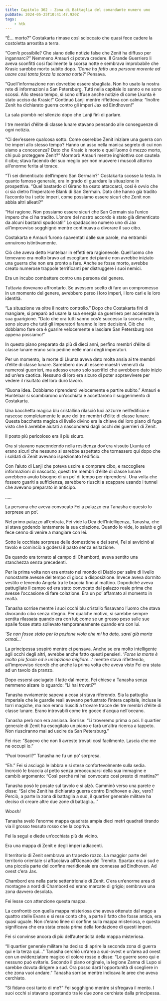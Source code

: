 ```yaml
---
title: Capitolo 362 - Zona di Battaglia del comandante numero uno
pubDate: 2024-05-25T10:41:47.920Z
tags:
    - htk
---
```


“È… morto?” Costakarta rimase così scioccato che quasi fece cadere la costoletta arrostita a terra.

“Com’è possibile? Che siano delle notizie false che Zenit ha diffuso per ingannarci?” Nemmeno Amauri ci poteva credere. Il Grande Guerriero li aveva sconfitti così facilmente la scorsa notte e sembrava improbabile che Krasic sarebbe morto subito dopo. <em>’Come ha fatto una persona morente ad usare così tanta forza la scorsa notte?’</em> Pensava.

“Quell’informazione non dovrebbe essere sbagliata. Non ho usato la nostra rete di informazioni a San Petersburg. Tutti nella capitale lo sanno e ne sono scossi. Allo stesso tempo, si sono diffuse anche notizie di come Lkunta è stato ucciso da Krasic!” Continuò Lanji mentre rifletteva con calma: “Inoltre Zenit ha dichiarato guerra contro gli imperi Jax ed Eindhoven!”

La sala piombò nel silenzio dopo che Lanji finì di parlare.

I tre membri d’élite di classe lunare stavano pensando alle conseguenze di ogni notizia.

“Ci dev’essere qualcosa sotto. Come oserebbe Zenit iniziare una guerra con tre imperi allo stesso tempo? Hanno un asso nella manica segreto di cui non siamo a conoscenza? Dato che Krasic è morto e quell’uomo è mezzo morto, chi può proteggere Zenit?” Mormorò Amauri mentre inghiottiva con cautela il cibo; stava facendo del suo meglio per non muovere i muscoli attorno all’enorme ferita al torace.

“Ti sei dimenticato dell’impero San Germain?” Costakarta scosse la testa. In quanto famoso generale, era in grado di guardare la situazione in prospettiva. “Quel bastardo di Girano ha osato attaccarci, così è ovvio che ci sia dietro l’Imperatore Blank di San Germain. Dato che hanno già tradito l’accordo tra i sette imperi, come possiamo essere sicuri che Zenit non abbia altri alleati?”

“Hai ragione. Non possiamo essere sicuri che San Germain sia l’unico impero che ci ha tradito. L’onore del nostro accordo è stato già dimenticato da alcuni bastardi spudorati!” Lo spadaccino numero uno di Jax all’improvviso sogghignò mentre continuava a divorare il suo cibo.

Costakarta e Amauri furono spaventati dalle sue parole, ma entrambi annuirono istintivamente.

Ciò che aveva detto Huntelaar in effetti era ragionevole. Quell’uomo che temevano era molto bravo ad escogitare dei piani e non avrebbe iniziato una guerra che non era pronto a fare. Anche se fosse morto, avrebbe creato numerose trappole terrificanti per distruggere i suoi nemici.

Era un incubo combattere contro una persona del genere.

Tuttavia dovevano affrontarlo. Se avessero scelto di fare un compromesso in un momento del genere, avrebbero perso i loro imperi, i loro cari e le loro identità.

“La situazione va oltre il nostro controllo.” Dopo che Costakarta finì di mangiare, si preparò ad usare la sua energia da guerriero per accelerare la sua guarigione. “Dato che ora tutti sanno cos’è successo la scorsa notte, sono sicuro che tutti gli imperatori faranno le loro decisioni. Ciò che dobbiamo fare ora è guarire velocemente e lasciare San Petersburg non appena possiamo!”

In questo piano preparato da più di dieci anni, perfino membri d’élite di classe lunare erano solo pedine nelle mani degli imperatori.

Per un momento, la morte di Lkunta aveva dato molta ansia ai tre membri d’élite di classe lunare. Sarebbero dovuti essere maestri venerati da numerosi guerrieri, ma adesso erano solo sacrifici che avrebbero dato inizio ad un’era caotica. Nessuno di loro era sicuro di poter sopravvivere per vedere il risultato del loro duro lavoro.

“Buona idea. Dobbiamo riprenderci velocemente e partire subito.” Amauri e Huntelaar si scambiarono un’occhiata e accettarono il suggerimento di Costakarta.

Una bacchetta magica blu cristallina rilasciò luci azzurre nell’edificio e nascose completamente le aure dei tre membri d’élite di classe lunare. Questa bacchetta magica di livello divino era la chiave del loro piano di fuga visto che li avrebbe aiutati a nascondersi dagli occhi dei guerrieri di Zenit.

Il posto più pericoloso era il più sicuro.

Ora si stavano nascondendo nella residenza dov’era vissuto Lkunta ed erano sicuri che nessuno si sarebbe aspettato che tornassero qui dopo che i soldati di Zenit avevano ispezionato l’edificio.

Con l’aiuto di Lanji che poteva uscire e comprare cibo, e raccogliere informazioni di nascosto, questi tre membri d’élite di classe lunare avrebbero avuto bisogno di un po’ di tempo per riprendersi. Una volta che fossero guariti a sufficienza, sarebbero riusciti a scappare usando i tunnel che avevano preparato in anticipo.

…..

La persona che aveva convocato Fei a palazzo era Tanasha e questo lo sorprese un po’.

Nel primo palazzo all’entrata, Fei vide la Dea dell’Intelligenza, Tanasha, che si stava godendo lentamente la sua colazione. Quando lo vide, lo salutò e gli fece cenno di venire a mangiare con lei.

Sotto le occhiate sorprese delle domestiche e dei servi, Fei si avvicinò al tavolo e cominciò a godersi il pasto senza esitazione.

Da quando era tornato al campo di Chambord, aveva sentito una stanchezza senza precedenti.

Per la prima volta non era entrato nel mondo di Diablo per salire di livello nonostante avesse del tempo di gioco a disposizione. Invece aveva dormito vestito e tenendo Angela tra le braccia fino al mattino. Dopodiché aveva pattugliato il campo ed era stato convocato dal palazzo reale prima che avesse l’occasione di fare colazione. Era un po’ affamato al momento in realtà.

Tanasha sorrise mentre i suoi occhi blu cristallo fissavano l’uomo che stava divorando cibo senza ritegno. Per qualche motivo, si sarebbe sempre sentita rilassata quando era con lui; come se un grosso peso sulle sue spalle fosse stato sollevato temporaneamente quando era con lui.

<em>’Se non fosse stato per la pozione viola che mi ha dato, sarei già morta ormai…’</em>

La principessa sospirò mentre ci pensava. Anche se era molto intelligente agli occhi degli altri, avrebbe anche fatto questi pensieri. <em>’Forse la morte è molto più facile ed è un’opzione migliore…’</em> mentre stava riflettendo, all’improvviso ricordò che anche la prima volta che aveva visto Fei era stata ad un tavolo da pranzo.

Dopo essersi asciugato il latte dal mento, Fei chiese a Tanasha senza nemmeno alzare lo sguardo: “Li hai trovati?”

Tanasha ovviamente sapeva a cosa si stava riferendo. Sia la pattuglia imperiale che le guardie reali avevano perlustrato l’intera capitale, incluse le torri magiche, ma non erano riusciti a trovare tracce dei tre membri d’élite di classe lunare. Erano introvabili come tre gocce d’acqua nell’oceano.

Tanasha però non era ansiosa. Sorrise: “Li troveremo prima o poi. Il quartier generale di Zenit ha escogitato un piano e farà un’altra ricerca a tappeto. Non riusciranno mai ad uscire da San Petersburg.”

Fei rise: “Sapevo che non li avreste trovati così facilmente. Lascia che me ne occupi io.”

“Puoi trovarli?” Tanasha ne fu un po’ sorpresa.

“Eh.” Fei si asciugò le labbra e si stese confortevolmente sulla sedia. Incrociò le braccia al petto senza preoccuparsi della sua immagine e cambiò argomento: “Così perché mi hai convocato così presto di mattina?”

Tanasha posò le posate sul tavolo e si alzò. Camminò verso una parete e disse: “Sai che Zenit ha dichiarato guerra contro Eindhoven e Jax, vero? Perciò, a parte la zona di battaglia a sud, il quartier generale militare ha deciso di creare altre due zone di battaglia…”

<em>Woosh!</em>

Tanasha svelò l’enorme mappa quadrata ampia dieci metri quadrati tirando via il grosso tessuto rosso che la copriva.

Fei la seguì e diede un’occhiata più da vicino.

Era una mappa di Zenit e degli imperi adiacenti.

Il territorio di Zenit sembrava un trapezio rozzo. La maggior parte del territorio orientale si affacciava all’Oceano del Tremito. Spartax era a sud e una piccola parte del confine meridionale era connessa ad Eindhoven. Ad ovest c’era Jax.

Chambord era nella parte settentrionale di Zenit. C’era un’enorme area di montagne a nord di Chambord ed erano marcate di grigio; sembrava una zona davvero desolata.

Fei lesse con attenzione questa mappa.

La confrontò con quella mappa misteriosa che aveva ottenuto dal mago a quattro stelle Evans e si rese conto che, a parte il fatto che fosse antica, era quasi uguale. Non c’erano linee di confine sulla mappa misteriosa, e questo significava che era stata creata prima della fondazione di questi imperi.

Fei si convinse ancora di più dell’autenticità della mappa misteriosa.

“Il quartier generale militare ha deciso di aprire la seconda zona di guerra qui e la terza qui…” Tanasha cerchiò un’area a sud-ovest e un’area ad ovest con un evidenziatore magico di colore rosso e disse: “Le guerre sono qui e nessuno può evitarle. Secondo il piano originale, la legione Zanna di Lupo si sarebbe dovuta dirigere a sud. Ora posso darti l’opportunità di scegliere in che zona vuoi andare.” Tanasha sorrise mentre indicava le aree che aveva cerchiato.

“Si fidano così tanto di me?” Fei sogghignò mentre si sfregava il mento. I suoi occhi si stavano spostando tra le due zone cerchiate dalla principessa.




